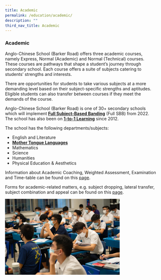 ```yaml
---
title: Academic
permalink: /education/academic/
description: ""
third_nav_title: Academic
---
```

### **Academic**
Anglo-Chinese School (Barker Road) offers three academic courses, namely Express, Normal (Academic) and Normal (Technical) courses. These courses are pathways that shape a student’s journey through secondary school. Each course offers a suite of subjects catering to students’ strengths and interests.

There are opportunities for students to take various subjects at a more demanding level based on their subject-specific strengths and aptitudes. Eligible students can also transfer between courses if they meet the demands of the course.

Anglo-Chinese School (Barker Road) is one of 30+ secondary schools which will implement [**Full Subject-Based Banding**](https://staging.dmt6iqif6dkoj.amplifyapp.com/education/academic/full-subject-based-banding/) (Full SBB) from 2022. The school has also been on [**1-to-1 Learning**](https://staging.dmt6iqif6dkoj.amplifyapp.com/education/academic/1-to-1-learning/) since 2012.

The school has the following departments/subjects:
*   English and Literature
*   [**Mother Tongue Languages**](https://sites.google.com/acsbr.org/mtl-department/mtl-department)
*   Mathematics
*   Science
*   Humanities
*   Physical Education & Aesthetics

Information about Academic Coaching, Weighted Assessment, Examination and Time-table can be found on this [page](https://staging.dmt6iqif6dkoj.amplifyapp.com/education/academic/acsbr/).

Forms for academic-related matters, e.g. subject dropping, lateral transfer, subject combination and appeal can be found on this [page](https://staging.dmt6iqif6dkoj.amplifyapp.com/education/academic/forms/).

<img src="/images/academic.jpg" style="width:75%">
